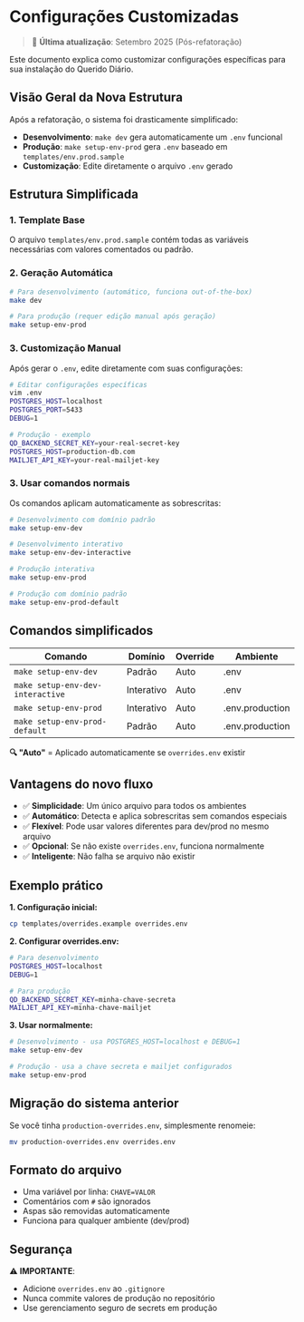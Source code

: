 # Configurações Customizadas

> 📅 **Última atualização**: Setembro 2025 (Pós-refatoração)

Este documento explica como customizar configurações específicas para sua instalação do Querido Diário.

## Visão Geral da Nova Estrutura

Após a refatoração, o sistema foi drasticamente simplificado:

- **Desenvolvimento**: `make dev` gera automaticamente um `.env` funcional
- **Produção**: `make setup-env-prod` gera `.env` baseado em `templates/env.prod.sample`
- **Customização**: Edite diretamente o arquivo `.env` gerado

## Estrutura Simplificada

### 1. Template Base

O arquivo `templates/env.prod.sample` contém todas as variáveis necessárias com valores comentados ou padrão.

### 2. Geração Automática

```bash
# Para desenvolvimento (automático, funciona out-of-the-box)
make dev

# Para produção (requer edição manual após geração)
make setup-env-prod
```

### 3. Customização Manual

Após gerar o `.env`, edite diretamente com suas configurações:

```bash
# Editar configurações específicas
vim .env
POSTGRES_HOST=localhost
POSTGRES_PORT=5433
DEBUG=1

# Produção - exemplo  
QD_BACKEND_SECRET_KEY=your-real-secret-key
POSTGRES_HOST=production-db.com
MAILJET_API_KEY=your-real-mailjet-key
```

### 3. Usar comandos normais

Os comandos aplicam automaticamente as sobrescritas:

```bash
# Desenvolvimento com domínio padrão
make setup-env-dev

# Desenvolvimento interativo  
make setup-env-dev-interactive

# Produção interativa
make setup-env-prod

# Produção com domínio padrão
make setup-env-prod-default
```

## Comandos simplificados

| Comando | Domínio | Override | Ambiente |
|---------|---------|----------|----------|
| `make setup-env-dev` | Padrão | Auto | .env |
| `make setup-env-dev-interactive` | Interativo | Auto | .env |
| `make setup-env-prod` | Interativo | Auto | .env.production |
| `make setup-env-prod-default` | Padrão | Auto | .env.production |

**🔍 "Auto"** = Aplicado automaticamente se `overrides.env` existir

## Vantagens do novo fluxo

- ✅ **Simplicidade**: Um único arquivo para todos os ambientes
- ✅ **Automático**: Detecta e aplica sobrescritas sem comandos especiais
- ✅ **Flexível**: Pode usar valores diferentes para dev/prod no mesmo arquivo
- ✅ **Opcional**: Se não existe `overrides.env`, funciona normalmente
- ✅ **Inteligente**: Não falha se arquivo não existir

## Exemplo prático

**1. Configuração inicial:**
```bash
cp templates/overrides.example overrides.env
```

**2. Configurar overrides.env:**
```bash
# Para desenvolvimento
POSTGRES_HOST=localhost
DEBUG=1

# Para produção  
QD_BACKEND_SECRET_KEY=minha-chave-secreta
MAILJET_API_KEY=minha-chave-mailjet
```

**3. Usar normalmente:**
```bash
# Desenvolvimento - usa POSTGRES_HOST=localhost e DEBUG=1
make setup-env-dev

# Produção - usa a chave secreta e mailjet configurados
make setup-env-prod
```

## Migração do sistema anterior

Se você tinha `production-overrides.env`, simplesmente renomeie:

```bash
mv production-overrides.env overrides.env
```

## Formato do arquivo

- Uma variável por linha: `CHAVE=VALOR`
- Comentários com `#` são ignorados
- Aspas são removidas automaticamente
- Funciona para qualquer ambiente (dev/prod)

## Segurança

⚠️ **IMPORTANTE**:
- Adicione `overrides.env` ao `.gitignore`
- Nunca commite valores de produção no repositório
- Use gerenciamento seguro de secrets em produção